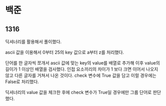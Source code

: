 # 백준

## 1316

딕셔너리를 활용해서 풀이했다.

ascii 값을 이용해서 0부터 25의 key 값으로 a부터 z를 처리했다.

단어를 한 글자씩 쪼개서 ascii 값에 맞는 key의 value를 배열로 추가해 이후 value의 길이가 1 이상인 배열을 검사했다. 인접 요소끼리의 차이가 1 보다 크면 이어서 나오지 않고 다른 글자를 거쳐서 나온 것이다. check 변수에 True 값을 담고 이럴 경우에는 False로 처리했다.

딕셔너리의 value 값을 체크한 후에 check 변수가 True일 경우에만 그룹 단어로 판단했다.